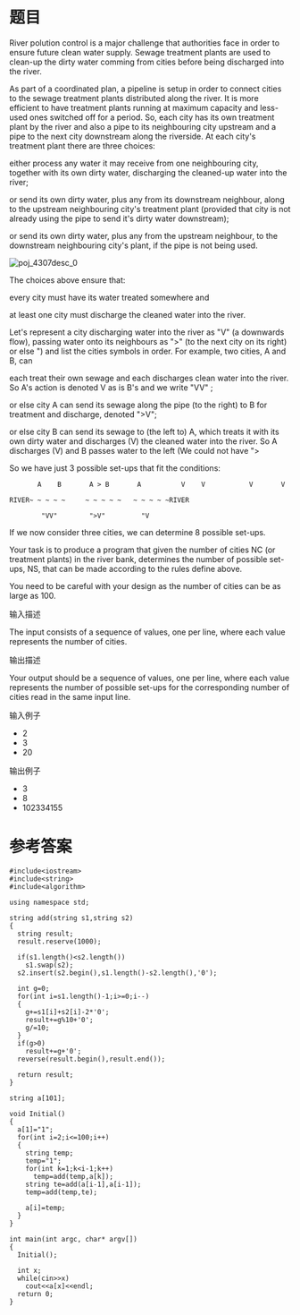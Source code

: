 # 题目
River polution control is a major challenge that authorities face in order to ensure future clean water supply. Sewage treatment plants are used to clean-up the dirty water comming from cities before being discharged into the river.

As part of a coordinated plan, a pipeline is setup in order to connect cities to the sewage treatment plants distributed along the river. It is more efficient to have treatment plants running at maximum capacity and less-used ones switched off for a period. So, each city has its own treatment plant by the river and also a pipe to its neighbouring city upstream and a pipe to the next city downstream along the riverside. At each city's treatment plant there are three choices:

either process any water it may receive from one neighbouring city, together with its own dirty water, discharging the cleaned-up water into the river;

or send its own dirty water, plus any from its downstream neighbour, along to the upstream neighbouring city's treatment plant (provided that city is not already using the pipe to send it's dirty water downstream);

or send its own dirty water, plus any from the upstream neighbour, to the downstream neighbouring city's plant, if the pipe is not being used.

![poj_4307desc_0](http://uploadfiles.nowcoder.com/probs/acm/poj_4307desc_0.jpg)

The choices above ensure that:

every city must have its water treated somewhere and

at least one city must discharge the cleaned water into the river.

Let's represent a city discharging water into the river as "V" (a downwards flow), passing water onto its neighbours as ">" (to the next city on its right) or else ") and list the cities symbols in order. For example, two cities, A and B, can

each treat their own sewage and each discharges clean water into the river. So A's action is denoted V as is B's and we write "VV" ;

or else city A can send its sewage along the pipe (to the right) to B for treatment and discharge, denoted ">V";

or else city B can send its sewage to (the left to) A, which treats it with its own dirty water and discharges (V) the cleaned water into the river. So A discharges (V) and B passes water to the left (We could not have ">

So we have just 3 possible set-ups that fit the conditions:

           A    B       A > B       A          V    V           V       V             

    RIVER~ ~ ~ ~ ~     ~ ~ ~ ~ ~   ~ ~ ~ ~ ~RIVER

            "VV"        ">V"         "V
            
If we now consider three cities, we can determine 8 possible set-ups.

Your task is to produce a program that given the number of cities NC (or treatment plants) in the river bank, determines the number of possible set-ups, NS, that can be made according to the rules define above.

You need to be careful with your design as the number of cities can be as large as 100.

输入描述

The input consists of a sequence of values, one per line, where each value represents the number of cities.

输出描述

Your output should be a sequence of values, one per line, where each value represents the number of possible set-ups for the corresponding number of cities read in the same input line.

输入例子
* 2
* 3
* 20

输出例子
* 3
* 8
* 102334155

# 参考答案
    #include<iostream>
    #include<string>
    #include<algorithm>

    using namespace std;

    string add(string s1,string s2)
    {
      string result;
      result.reserve(1000);

      if(s1.length()<s2.length())
        s1.swap(s2);
      s2.insert(s2.begin(),s1.length()-s2.length(),'0');

      int g=0;
      for(int i=s1.length()-1;i>=0;i--)
      {
        g+=s1[i]+s2[i]-2*'0';
        result+=g%10+'0';
        g/=10;
      }
      if(g>0)
        result+=g+'0';
      reverse(result.begin(),result.end());

      return result;
    }

    string a[101];

    void Initial()
    {
      a[1]="1";
      for(int i=2;i<=100;i++)
      {
        string temp;
        temp="1";
        for(int k=1;k<i-1;k++)
          temp=add(temp,a[k]);
        string te=add(a[i-1],a[i-1]);
        temp=add(temp,te);

        a[i]=temp;
      }
    }

    int main(int argc, char* argv[])
    {
      Initial();

      int x;
      while(cin>>x)
        cout<<a[x]<<endl;
      return 0;
    }
